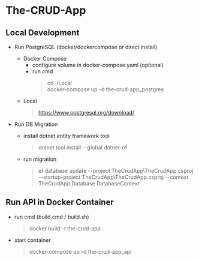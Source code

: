 # The-CRUD-App


## Local Development

- Run PostgreSQL (docker/dockercompose or direct install)
  - Docker Compose
    - configure volume in docker-compose.yaml (optional)
    - run cmd 
        > cd ./Local \
        docker-compose up -d the-crud-app_postgres
  - Local
    > https://www.postgresql.org/download/

- Run DB Migration
  - install dotnet entity framework tool
    > dotnet tool install --global dotnet-ef
  - run migration
    > ef database update --project TheCrudApp\TheCrudApp.csproj --startup-project TheCrudApp\TheCrudApp.csproj --context TheCrudApp.Database.DatabaseContext


## Run API in Docker Container
  - run cmd (build.cmd / build.sh)
    > docker build -t the-crud-app . 
  - start container
    > docker-compose up -d the-crud-app_api